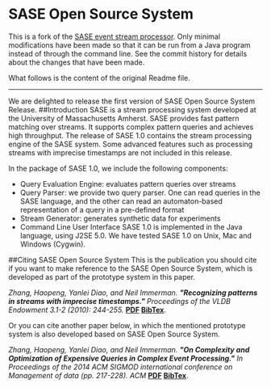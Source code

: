 SASE Open Source System
====

This is a fork of the [SASE event stream processor](https://github.com/haopeng/sase).
Only minimal modifications have been made so that it can be run from a Java program
instead of through the command line. See the commit history for details about
the changes that have been made.

What follows is the content of the original Readme file.

<hr/>

We are delighted to release the first version of SASE Open Source System Release.
##Introduction
SASE is a stream processing system developed at the University of Massachusetts Amherst. SASE provides fast pattern matching over streams. It supports complex pattern queries and achieves high throughput. The release of SASE 1.0 contains the stream processing engine of the SASE system. Some advanced features such as processing streams with imprecise timestamps are not included in this release.

In the package of SASE 1.0, we include the following components:

  * Query Evaluation Engine: evaluates pattern queries over streams
  * Query Parser: we provide two query parser. One can read queries in the SASE language, and the other can read an automaton-based representation of a query in a pre-defined format
  * Stream Generator: generates synthetic data for experiments
  * Command Line User Interface
SASE 1.0 is implemented in the Java language, using J2SE 5.0. We have tested SASE 1.0 on Unix, Mac and Windows (Cygwin).

##Citing SASE Open Source System
This is the publication you should cite if you want to make reference to the SASE Open Source System, which is developed as part of the prototype system in this paper.

_Zhang, Haopeng, Yanlei Diao, and Neil Immerman. **"Recognizing patterns in streams with imprecise timestamps."** Proceedings of the VLDB Endowment 3.1-2 (2010): 244-255._ **[PDF](http://www.vldb2010.org/proceedings/files/papers/R21.pdf)  [BibTex](http://avid.cs.umass.edu/sase/uploads/img/sase2010.bib)**.

Or you can cite another paper below, in which the mentioned prototype system is also developed based on SASE Open Source System.

_Zhang, Haopeng, Yanlei Diao, and Neil Immerman. **"On Complexity and Optimization of Expensive Queries in Complex Event Processing."** In Proceedings of the 2014 ACM SIGMOD international conference on Management of data (pp. 217-228). ACM_ **[PDF](http://delivery.acm.org/10.1145/2600000/2593671/p217-zhang.pdf )  [BibTex](http://avid.cs.umass.edu/sase/uploads/img/sase2014.bib )**.
